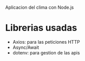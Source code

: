 Aplicacion del clima con Node.js

Librerias usadas
===============
- Axios: para las peticiones HTTP
- Async/Await
- dotenv: para gestion de las apis
